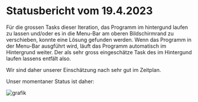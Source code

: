 # Statusbericht vom 19.4.2023

Für die grossen Tasks dieser Iteration, das Programm im hintergund laufen zu lassen und/oder es in die Menu-Bar am oberen Bildschirmrand zu verschieben, 
konnte eine Lösung gefunden werden. Wenn das Programm in der Menu-Bar ausgführt wird, läuft das Programm automatisch im Hintergrund weiter. 
Der als sehr gross eingeschätze Task des im Hintergund laufen lassens entfält also.

Wir sind daher unserer Einschätzung nach sehr gut im Zeitplan.

Unser momentaner Status ist daher:

![grafik](https://user-images.githubusercontent.com/101128608/223585134-072542c5-673e-46ef-afc6-24a940dd330c.png)
